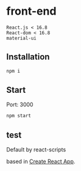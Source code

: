 # front-end

```
React.js < 16.8
React-dom < 16.8
material-ui
```

## Installation

```bash
npm i
```

## Start

Port: 3000

```bash
npm start
```

## test

Default by react-scripts

based in [Create React App](https://github.com/facebook/create-react-app).
